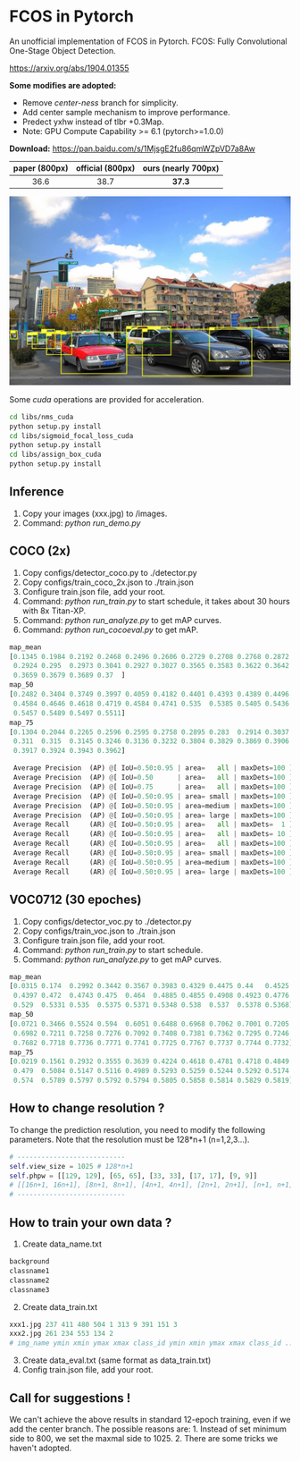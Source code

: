 # FCOS in Pytorch

An unofficial implementation of FCOS in Pytorch. 
FCOS: Fully Convolutional One-Stage Object Detection.

https://arxiv.org/abs/1904.01355

**Some modifies are adopted:**

- Remove *center-ness* branch for simplicity.
- Add center sample mechanism to improve performance.
- Predect yxhw instead of tlbr +0.3Map.
- Note: GPU Compute Capability >= 6.1 (pytorch>=1.0.0)

**Download:**  https://pan.baidu.com/s/1MjsgE2fu86qmWZpVD7a8Aw

| paper (800px) | official (800px) | ours (nearly 700px) |
| :-----------: | :--------------: | :-----------------: |
|     36.6      |       38.7       |      **37.3**       |

![](images/pred_street.jpg)

Some *cuda* operations are provided for acceleration. 

```bash
cd libs/nms_cuda
python setup.py install
cd libs/sigmoid_focal_loss_cuda
python setup.py install
cd libs/assign_box_cuda
python setup.py install
```

## Inference

1. Copy your images (xxx.jpg) to /images.
2. Command: *python run_demo.py*

## COCO (2x)

1. Copy configs/detector_coco.py to ./detector.py
2. Copy configs/train_coco_2x.json to ./train.json
3. Configure train.json file, add your root. 
4. Command: *python run_train.py*  to start schedule, it takes about 30 hours with 8x Titan-XP.
5. Command: *python run_analyze.py*  to get mAP curves.
6. Command: *python run_cocoeval.py*  to get mAP.

```python
map_mean
[0.1345 0.1984 0.2192 0.2468 0.2496 0.2606 0.2729 0.2708 0.2768 0.2872
 0.2924 0.295  0.2973 0.3041 0.2927 0.3027 0.3565 0.3583 0.3622 0.3642
 0.3659 0.3679 0.3689 0.37  ]
map_50
[0.2482 0.3404 0.3749 0.3997 0.4059 0.4182 0.4401 0.4393 0.4389 0.4496
 0.4584 0.4646 0.4618 0.4719 0.4584 0.4741 0.535  0.5385 0.5405 0.5436
 0.5457 0.5489 0.5497 0.5511]
map_75
[0.1304 0.2044 0.2265 0.2596 0.2595 0.2758 0.2895 0.283  0.2914 0.3037
 0.311  0.315  0.3145 0.3246 0.3136 0.3232 0.3804 0.3829 0.3869 0.3906
 0.3917 0.3924 0.3943 0.3962]
```

```python
 Average Precision  (AP) @[ IoU=0.50:0.95 | area=   all | maxDets=100 ] = 0.373
 Average Precision  (AP) @[ IoU=0.50      | area=   all | maxDets=100 ] = 0.556
 Average Precision  (AP) @[ IoU=0.75      | area=   all | maxDets=100 ] = 0.398
 Average Precision  (AP) @[ IoU=0.50:0.95 | area= small | maxDets=100 ] = 0.198
 Average Precision  (AP) @[ IoU=0.50:0.95 | area=medium | maxDets=100 ] = 0.411
 Average Precision  (AP) @[ IoU=0.50:0.95 | area= large | maxDets=100 ] = 0.486
 Average Recall     (AR) @[ IoU=0.50:0.95 | area=   all | maxDets=  1 ] = 0.303
 Average Recall     (AR) @[ IoU=0.50:0.95 | area=   all | maxDets= 10 ] = 0.482
 Average Recall     (AR) @[ IoU=0.50:0.95 | area=   all | maxDets=100 ] = 0.525
 Average Recall     (AR) @[ IoU=0.50:0.95 | area= small | maxDets=100 ] = 0.326
 Average Recall     (AR) @[ IoU=0.50:0.95 | area=medium | maxDets=100 ] = 0.575
 Average Recall     (AR) @[ IoU=0.50:0.95 | area= large | maxDets=100 ] = 0.639
```

## VOC0712 (30 epoches)

1. Copy configs/detector_voc.py to ./detector.py
2. Copy configs/train_voc.json to ./train.json
3. Configure train.json file, add your root. 
4. Command: *python run_train.py*  to start schedule.
5. Command: *python run_analyze.py*  to get mAP curves.

```python
map_mean
[0.0315 0.174  0.2992 0.3442 0.3567 0.3983 0.4329 0.4475 0.44   0.4525
 0.4397 0.472  0.4743 0.475  0.464  0.4885 0.4855 0.4908 0.4923 0.4776
 0.529  0.5331 0.535  0.5375 0.5371 0.5348 0.538  0.537  0.5378 0.5368]
map_50
[0.0721 0.3466 0.5524 0.594  0.6051 0.6488 0.6968 0.7062 0.7001 0.7205
 0.6982 0.7211 0.7258 0.7276 0.7092 0.7408 0.7381 0.7362 0.7295 0.7246
 0.7682 0.7718 0.7736 0.7771 0.7741 0.7725 0.7767 0.7737 0.7744 0.7732]
map_75
[0.0219 0.1561 0.2932 0.3555 0.3639 0.4224 0.4618 0.4781 0.4718 0.4849
 0.479  0.5084 0.5147 0.5116 0.4989 0.5293 0.5259 0.5244 0.5292 0.5174
 0.574  0.5789 0.5797 0.5792 0.5794 0.5805 0.5858 0.5814 0.5829 0.5819]
```

## How to change resolution ?

To change the prediction resolution, you need to modify the following parameters.
Note that the resolution must be 128*n+1 (n=1,2,3...).

```python
# ---------------------------
self.view_size = 1025 # 128*n+1
self.phpw = [[129, 129], [65, 65], [33, 33], [17, 17], [9, 9]]
# [[16n+1, 16n+1], [8n+1, 8n+1], [4n+1, 4n+1], [2n+1, 2n+1], [n+1, n+1]]
# ---------------------------
```

## How to train your own data ?

1. Create data_name.txt

```python
background
classname1
classname2
classname3
```

2. Create data_train.txt

```python
xxx1.jpg 237 411 480 504 1 313 9 391 151 3
xxx2.jpg 261 234 553 134 2
# img_name ymin xmin ymax xmax class_id ymin xmin ymax xmax class_id ... \n 
```

3. Create data_eval.txt (same format as data_train.txt)
4. Config train.json file, add your root.

## Call for suggestions !

We can't achieve the above results in standard 12-epoch training, even if we add the center branch. The possible reasons are: 1. Instead of set minimum side to 800, we set the maxmal side to 1025. 2. There are some tricks we haven't adopted.
